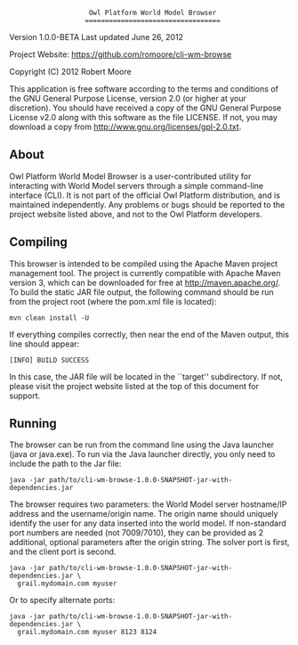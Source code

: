                         Owl Platform World Model Browser
                       ==================================

Version 1.0.0-BETA
Last updated June 26, 2012

Project Website: <https://github.com/romoore/cli-wm-browse>

Copyright (C) 2012 Robert Moore

This application is free software according to the terms and conditions of
the GNU General Purpose License, version 2.0 (or higher at your discretion).
You should have received a copy of the GNU General Purpose License v2.0 along
with this software as the file LICENSE.  If not, you may download a copy from
<http://www.gnu.org/licenses/gpl-2.0.txt>.

## About ##
  Owl Platform World Model Browser is a user-contributed utility for
  interacting with World Model servers through a simple command-line interface
  (CLI).  It is not part of the official Owl Platform distribution, and is
  maintained independently.  Any problems or bugs should be reported to the 
  project website listed above, and not to the Owl Platform developers.

## Compiling ##
  This browser is intended to be compiled using the Apache Maven project
  management tool.  The project is currently compatible with Apache Maven
  version 3, which can be downloaded for free at <http://maven.apache.org/>.
  To build the static JAR file output, the following command should be run
  from the project root (where the pom.xml file is located):

    mvn clean install -U

  If everything compiles correctly, then near the end of the Maven output,
  this line should appear:

    [INFO] BUILD SUCCESS

  In this case, the JAR file will be located in the ``target'' subdirectory.
  If not, please visit the project website listed at the top of this
  document for support.

## Running ##

  The browser can be run from the command line using the Java launcher (java
  or java.exe).  To run via the Java launcher directly, you only need to
  include the path to the Jar file:

    java -jar path/to/cli-wm-browse-1.0.0-SNAPSHOT-jar-with-dependencies.jar

  The browser requires two parameters: the World Model server hostname/IP
  address and the username/origin name.  The origin name should uniquely
  identify the user for any data inserted into the world model.  If
  non-standard port numbers are needed (not 7009/7010), they can be provided
  as 2 additional, optional parameters after the origin string.  The solver
  port is first, and the client port is second.
  
    java -jar path/to/cli-wm-browse-1.0.0-SNAPSHOT-jar-with-dependencies.jar \
      grail.mydomain.com myuser

  Or to specify alternate ports:
  
    java -jar path/to/cli-wm-browse-1.0.0-SNAPSHOT-jar-with-dependencies.jar \
      grail.mydomain.com myuser 8123 8124

